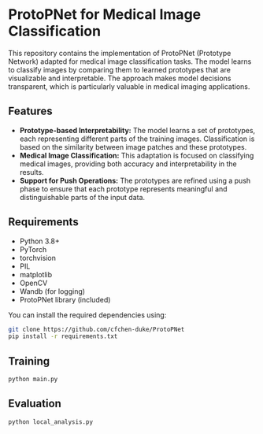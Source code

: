 # ProtoPNet for Medical Image Classification

This repository contains the implementation of ProtoPNet (Prototype Network) adapted for medical image classification tasks. The model learns to classify images by comparing them to learned prototypes that are visualizable and interpretable. The approach makes model decisions transparent, which is particularly valuable in medical imaging applications.

## Features

- **Prototype-based Interpretability:** The model learns a set of prototypes, each representing different parts of the training images. Classification is based on the similarity between image patches and these prototypes.
- **Medical Image Classification:** This adaptation is focused on classifying medical images, providing both accuracy and interpretability in the results.
- **Support for Push Operations:** The prototypes are refined using a push phase to ensure that each prototype represents meaningful and distinguishable parts of the input data.

## Requirements

- Python 3.8+
- PyTorch
- torchvision
- PIL
- matplotlib
- OpenCV
- Wandb (for logging)
- ProtoPNet library (included)

You can install the required dependencies using:

```bash
git clone https://github.com/cfchen-duke/ProtoPNet
pip install -r requirements.txt
```

## Training

```bash
python main.py
```


## Evaluation

```bash
python local_analysis.py
```
